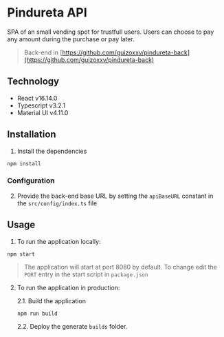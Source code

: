 # Pindureta API

SPA of an small vending spot for trustfull users. Users can choose to pay any amount during the purchase or pay later.

> Back-end in [https://github.com/guizoxxv/pindureta-back](https://github.com/guizoxxv/pindureta-back)

## Technology

* React v16.14.0
* Typescript v3.2.1
* Material UI v4.11.0

## Installation

1. Install the dependencies
```
npm install
```

### Configuration

2. Provide the back-end base URL by setting the `apiBaseURL` constant in the `src/config/index.ts` file

## Usage

1. To run the application locally:
```
npm start
```
> The application will start at port 8080 by default. To change edit the `PORT` entry in the start script in `package.json`

2. To run the application in production:

    2.1. Build the application
    ```
    npm run build
    ```

    2.2. Deploy the generate `builds` folder.
